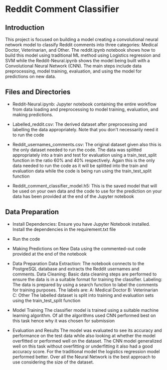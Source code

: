 # Reddit Comment Classifier 

## Introduction
This project is focused on building a model creating a convolutional neural network model to classify Reddit comments into three categories: Medical Doctor, Veterinarian, and Other. The reddit.ipynb notebook shows how to build this model using traditional ML method using Logistics regression and SVM while the Reddit-Neural.ipynb shows the model being built with a Convolutional Neural Network (CNN). The main steps include data preprocessing, model training, evaluation, and using the model for predictions on new data.

## Files and Directories

- Reddit-Neural.ipynb: Jupyter notebook containing the entire workflow from data loading and preprocessing to model training, evaluation, and making predictions.

- Labelled_reddit.csv: The derived dataset after preprocessing and labelling the data appropriately. Note that you don't necessarily need it to run the code 

- Reddit_usernames_comments.csv: The original dataset given also this is the only dataset needed to run the code. The data was splitted appropriately into a train and test for evaluation using a train_test_split function in the ratio 60% and 40% respectively. Again this is the only data needed to run the code as it will be splitted into the train and evaluation data while the code is being run using the train_test_split function

- Reddit_comment_classifier_model.h5: This is the saved model that will be used on your own data and the code to use for the prediction on your data has been provided at the end of the Jupyter notebook

## Data Preparation
- Install Dependencies: Ensure you have Jupyter Notebook installed. Install the dependencies in the requirement.txt file

- Run the code

- Making Predictions on New Data using the commented-out code provided at the end of the notebook

- Data Preparation
Data Extraction: The notebook connects to the PostgreSQL database and extracts the Reddit usernames and comments.
Data Cleaning: Basic data cleaning steps are performed to ensure the data is in a suitable format for training the classifier.
Labeling: The data is prepared by using a search function to label the comments for training purposes. The labels are:
A: Medical Doctor
B: Veterinarian
C: Other
The labelled dataset is split into training and evaluation sets using the train_test_split function

- Model Training
The classifier model is trained using a suitable machine learning algorithm. Of all the algorithms used CNN performed best on this task hence why it was chosen for submission

- Evaluation and Results
The model was evaluated to see its accuracy and performance on the test data while also looking at whether the model overfitted or performed well on the dataset. The CNN model generalized well on this task without overfitting or underfitting it also had a good accuracy score. For the traditional model the logistics regression model performed better. Over all the Neural Network is the best approach to use considering the size of the dataset.
